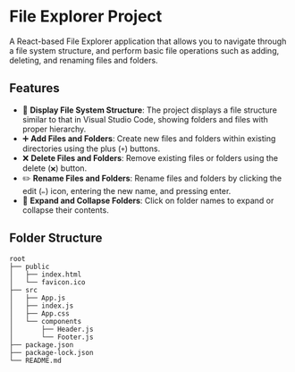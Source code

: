 # File Explorer Project

A React-based File Explorer application that allows you to navigate through a file system structure, and perform basic file operations such as adding, deleting, and renaming files and folders.

## Features

- 📁 **Display File System Structure**: The project displays a file structure similar to that in Visual Studio Code, showing folders and files with proper hierarchy.
- ➕ **Add Files and Folders**: Create new files and folders within existing directories using the plus (`+`) buttons.
- ❌ **Delete Files and Folders**: Remove existing files or folders using the delete (`❌`) button.
- ✏️ **Rename Files and Folders**: Rename files and folders by clicking the edit (`✏️`) icon, entering the new name, and pressing enter.
- 📂 **Expand and Collapse Folders**: Click on folder names to expand or collapse their contents.

## Folder Structure

```plaintext
root
├── public
│   ├── index.html
│   └── favicon.ico
├── src
│   ├── App.js
│   ├── index.js
│   ├── App.css
│   └── components
│       ├── Header.js
│       └── Footer.js
├── package.json
├── package-lock.json
└── README.md
```
